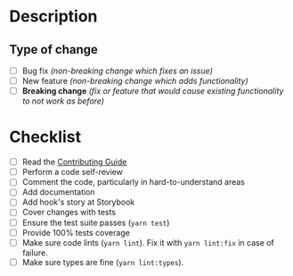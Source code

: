 # Description

<!-- Please include a summary of the change along with relevant motivation and context. -->


## Type of change

<!-- Check all relevant options. -->
- [ ] Bug fix _(non-breaking change which fixes an issue)_
- [ ] New feature _(non-breaking change which adds functionality)_
- [ ] **Breaking change** _(fix or feature that would cause existing functionality to not work as before)_

# Checklist
- [ ] Read the [Contributing Guide](https://github.com/aorumbayev/awesomealgo-hooks/blob/main/CONTRIBUTING.md)
- [ ] Perform a code self-review
- [ ] Comment the code, particularly in hard-to-understand areas
- [ ] Add documentation
- [ ] Add hook's story at Storybook
- [ ] Cover changes with tests
- [ ] Ensure the test suite passes (`yarn test`)
- [ ] Provide 100% tests coverage
- [ ] Make sure code lints (`yarn lint`). Fix it with `yarn lint:fix` in case of failure.
- [ ] Make sure types are fine (`yarn lint:types`).

<!-- If you can't check all the checkboxes right now - check what you can, create a Draft PR, make some changes if needed and get back to it when you will be able to put some marks in list. -->
